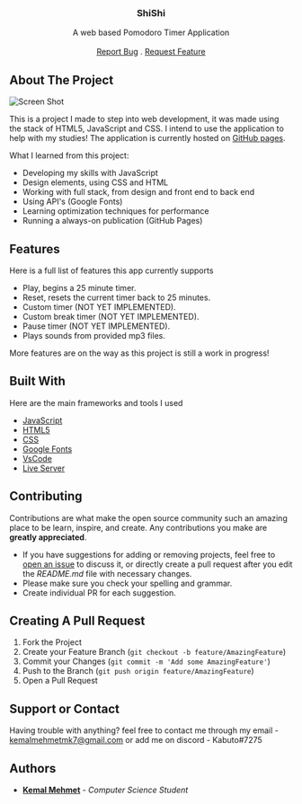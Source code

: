 <br/>
<p align="center">
  <h3 align="center">ShiShi</h3>
  <p align="center">
    A web based Pomodoro Timer Application
    <br/>
    <br/>
    <a href="https://github.com/kabuto-mk7/PomodoroTimer/issues">Report Bug</a>
    .
    <a href="https://github.com/kabuto-mk7/PomodoroTimer/issues">Request Feature</a>
  </p>
</p> 

## About The Project

![Screen Shot](https://i.imgur.com/rvGOu6y.png)

This is a project I made to step into web development, it was made using the stack of HTML5, JavaScript and CSS. I intend to use the application to help with my studies! The application is currently hosted on <a href=https://kabuto-mk7.github.io/PomodoroTimer>GitHub pages</a>.

What I learned from this project:

* Developing my skills with JavaScript
* Design elements, using CSS and HTML
* Working with full stack, from design and front end to back end
* Using API's (Google Fonts)
* Learning optimization techniques for performance
* Running a always-on publication (GitHub Pages)

## Features

Here is a full list of features this app currently supports

* Play, begins a 25 minute timer.
* Reset, resets the current timer back to 25 minutes.
* Custom timer (NOT YET IMPLEMENTED).
* Custom break timer (NOT YET IMPLEMENTED).
* Pause timer (NOT YET IMPLEMENTED).
* Plays sounds from provided mp3 files.

More features are on the way as this project is still a work in progress! 

## Built With

Here are the main frameworks and tools I used

* [JavaScript](https://www.javascript.com/)
* [HTML5](https://html.com/html5/)
* [CSS](https://www.w3schools.com/w3css/)
* [Google Fonts](https://fonts.google.com/)
* [VsCode](https://code.visualstudio.com/)
* [Live Server](https://ritwickdey.github.io/vscode-live-server/)

## Contributing

Contributions are what make the open source community such an amazing place to be learn, inspire, and create. Any contributions you make are **greatly appreciated**.
* If you have suggestions for adding or removing projects, feel free to [open an issue](https://github.com/kabuto-mk7/PomodoroTimer/issues/new) to discuss it, or directly create a pull request after you edit the *README.md* file with necessary changes.
* Please make sure you check your spelling and grammar.
* Create individual PR for each suggestion.

## Creating A Pull Request

1. Fork the Project
2. Create your Feature Branch (`git checkout -b feature/AmazingFeature`)
3. Commit your Changes (`git commit -m 'Add some AmazingFeature'`)
4. Push to the Branch (`git push origin feature/AmazingFeature`)
5. Open a Pull Request

## Support or Contact

Having trouble with anything? feel free to contact me through my email - kemalmehmetmk7@gmail.com or add me on discord - Kabuto#7275

## Authors

* **[Kemal Mehmet](www.Github.com/kabuto-mk7)** - *Computer Science Student*

